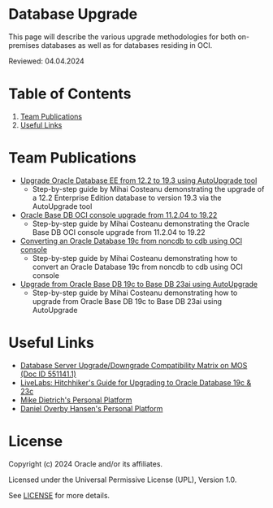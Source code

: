 # Database Upgrade
 
This page will describe the various upgrade methodologies for both on-premises databases as well as for databases residing in OCI.

Reviewed: 04.04.2024
 
# Table of Contents
 
1. [Team Publications](#team-publications)
2. [Useful Links](#useful-links)
 
# Team Publications
 
- [Upgrade Oracle Database EE from 12.2 to 19.3 using AutoUpgrade tool](https://mihaicosteanu.wordpress.com/2024/03/28/upgrade-oracle-database-ee-from-12-2-to-19-3-using-autoupgrade-tool/)
    - Step-by-step guide by Mihai Costeanu demonstrating the upgrade of a 12.2 Enterprise Edition database to version 19.3 via the AutoUpgrade tool
- [Oracle Base DB OCI console upgrade from 11.2.04 to 19.22](https://mihaicosteanu.wordpress.com/2024/04/04/oracle-base-db-oci-console-upgrade-from-11-2-04-to-19-22/)
    - Step-by-step guide by Mihai Costeanu demonstrating the Oracle Base DB OCI console upgrade from 11.2.04 to 19.22
- [Converting an Oracle Database 19c from noncdb to cdb using OCI console](https://mihaicosteanu.wordpress.com/2024/04/10/converting-an-oracle-database-19c-from-noncdb-to-cdb-using-oci-console/)
    - Step-by-step guide by Mihai Costeanu demonstrating how to convert an Oracle Database 19c from noncdb to cdb using OCI console
- [Upgrade from Oracle Base DB 19c to Base DB 23ai using AutoUpgrade](https://www.youtube.com/watch?v=Eo8nVJ8eC1o)
    - Step-by-step guide by Mihai Costeanu demonstrating how to upgrade from Oracle Base DB 19c to Base DB 23ai using AutoUpgrade

# Useful Links
- [Database Server Upgrade/Downgrade Compatibility Matrix on MOS (Doc ID 551141.1)](https://support.oracle.com/epmos/faces/DocumentDisplay?id=551141.1)
- [LiveLabs: Hitchhiker's Guide for Upgrading to Oracle Database 19c & 23c](https://apexapps.oracle.com/pls/apex/r/dbpm/livelabs/view-workshop?wid=606&clear=RR,180)
- [Mike Dietrich's Personal Platform](https://mikedietrichde.com/)
- [Daniel Overby Hansen's Personal Platform](https://dohdatabase.com/)

# License
 
Copyright (c) 2024 Oracle and/or its affiliates.
 
Licensed under the Universal Permissive License (UPL), Version 1.0.
 
See [LICENSE](https://github.com/oracle-devrel/technology-engineering/blob/main/LICENSE) for more details.

